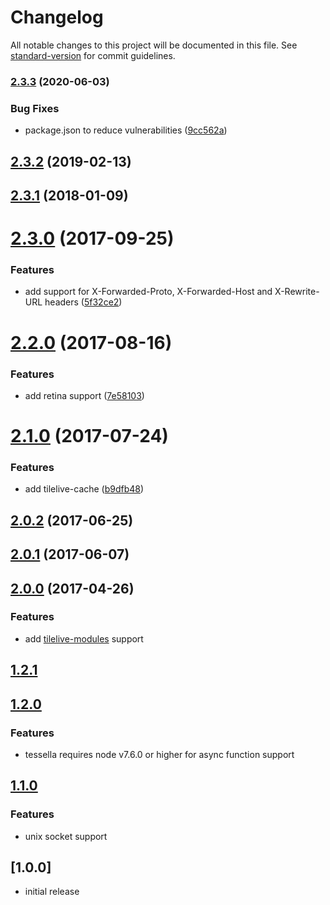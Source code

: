 # Changelog

All notable changes to this project will be documented in this file. See [standard-version](https://github.com/conventional-changelog/standard-version) for commit guidelines.

### [2.3.3](https://github.com/urbica/tessella/compare/v2.3.2...v2.3.3) (2020-06-03)


### Bug Fixes

* package.json to reduce vulnerabilities ([9cc562a](https://github.com/urbica/tessella/commit/9cc562aaf54e3b15557a721d359890331c9a3024))

<a name="2.3.2"></a>
## [2.3.2](https://github.com/urbica/tessella/compare/v2.3.1...v2.3.2) (2019-02-13)



<a name="2.3.1"></a>
## [2.3.1](https://github.com/urbica/tessella/compare/v2.3.0...v2.3.1) (2018-01-09)



<a name="2.3.0"></a>
# [2.3.0](https://github.com/urbica/tessella/compare/v2.2.0...v2.3.0) (2017-09-25)


### Features

* add support for X-Forwarded-Proto, X-Forwarded-Host and X-Rewrite-URL headers ([5f32ce2](https://github.com/urbica/tessella/commit/5f32ce2))



<a name="2.2.0"></a>
# [2.2.0](https://github.com/urbica/tessella/compare/v2.1.0...v2.2.0) (2017-08-16)


### Features

* add retina support ([7e58103](https://github.com/urbica/tessella/commit/7e58103))



<a name="2.1.0"></a>
# [2.1.0](https://github.com/urbica/tessella/compare/v2.0.2...v2.1.0) (2017-07-24)


### Features

* add tilelive-cache ([b9dfb48](https://github.com/urbica/tessella/commit/b9dfb48))



<a name="2.0.2"></a>
## [2.0.2](https://github.com/urbica/tessella/compare/v2.0.1...v2.0.2) (2017-06-25)



<a name="2.0.1"></a>
## [2.0.1](https://github.com/urbica/tessella/compare/v2.0.0...v2.0.1) (2017-06-07)



<a name="2.0.0"></a>
## [2.0.0](https://github.com/urbica/tessella/compare/v1.2.1...v2.0.0) (2017-04-26)

### Features

* add [tilelive-modules](https://github.com/mojodna/tilelive-modules) support



<a name="1.2.1"></a>
## [1.2.1](https://github.com/urbica/tessella/compare/v1.2.0...v1.2.1)



<a name="1.2.0"></a>
## [1.2.0](https://github.com/urbica/tessella/compare/v1.1.0...v1.2.0)

### Features

* tessella requires node v7.6.0 or higher for async function support



<a name="1.1.0"></a>
## [1.1.0](https://github.com/urbica/tessella/compare/v1.0.0...v1.1.0)

### Features

* unix socket support



<a name="1.0.0"></a>
## [1.0.0]

* initial release

